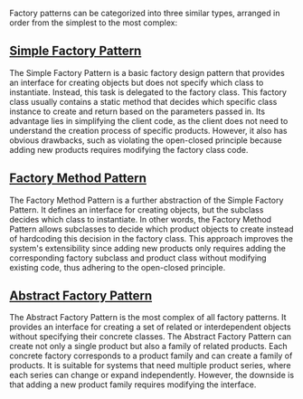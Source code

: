 Factory patterns can be categorized into three similar types, arranged in order from the simplest to the most complex:

## [Simple Factory Pattern](simple_factory)

The Simple Factory Pattern is a basic factory design pattern that provides an interface for creating objects but does not specify which class to instantiate. Instead, this task is delegated to the factory class. This factory class usually contains a static method that decides which specific class instance to create and return based on the parameters passed in. Its advantage lies in simplifying the client code, as the client does not need to understand the creation process of specific products. However, it also has obvious drawbacks, such as violating the open-closed principle because adding new products requires modifying the factory class code.

## [Factory Method Pattern](factory)

The Factory Method Pattern is a further abstraction of the Simple Factory Pattern. It defines an interface for creating objects, but the subclass decides which class to instantiate. In other words, the Factory Method Pattern allows subclasses to decide which product objects to create instead of hardcoding this decision in the factory class. This approach improves the system's extensibility since adding new products only requires adding the corresponding factory subclass and product class without modifying existing code, thus adhering to the open-closed principle.

## [Abstract Factory Pattern](abstract_factory)

The Abstract Factory Pattern is the most complex of all factory patterns. It provides an interface for creating a set of related or interdependent objects without specifying their concrete classes. The Abstract Factory Pattern can create not only a single product but also a family of related products. Each concrete factory corresponds to a product family and can create a family of products. It is suitable for systems that need multiple product series, where each series can change or expand independently. However, the downside is that adding a new product family requires modifying the interface.